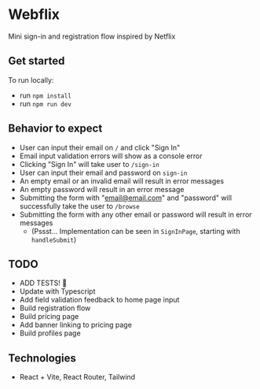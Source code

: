 # Webflix

Mini sign-in and registration flow inspired by Netflix

## Get started

To run locally:

- run `npm install`
- run `npm run dev`

## Behavior to expect

- User can input their email on `/` and click "Sign In"
- Email input validation errors will show as a console error
- Clicking "Sign In" will take user to `/sign-in`
- User can input their email and password on `sign-in`
- An empty email or an invalid email will result in error messages
- An empty password will result in an error message
- Submitting the form with "email@email.com" and "password" will successfully take the user to `/browse`
- Submitting the form with any other email or password will result in error messages
  - (Pssst... Implementation can be seen in `SignInPage`, starting with `handleSubmit`)

## TODO

- ADD TESTS! 🤪
- Update with Typescript
- Add field validation feedback to home page input
- Build registration flow
- Build pricing page
- Add banner linking to pricing page
- Build profiles page

## Technologies

- React + Vite, React Router, Tailwind
